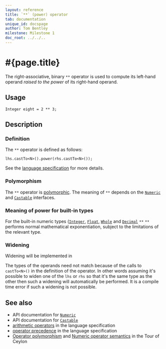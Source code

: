 ```yaml
---
layout: reference
title: `**` (power) operator
tab: documentation
unique_id: docspage
author: Tom Bentley
milestone: Milestone 1
doc_root: ../../..
---
```


# #{page.title}

The right-associative, binary `**` operator is used to compute its left-hand 
operand *raised to the power* of its right-hand operand.

## Usage 

    Integer eight = 2 ** 3;

## Description

### Definition

The `**` operator is defined as follows:

    lhs.castTo<N>().power(rhs.castTo<N>());

See the [language specification](#{page.doc_root}/#{site.urls.spec_relative}#arithmetic) for more details.

### Polymorphism

The `**` operator is [polymorphic](#{page.doc_root}/reference/operator/operator-polymorphism). 
The meaning of `**` depends on the 
[`Numeric`](#{page.doc_root}/api/ceylon/language/interface_Numeric.html) and
[`Castable`](#{page.doc_root}/api/ceylon/language/interface_Castable.html) interfaces.

### Meaning of power for built-in types

For the built-in numeric types ([`Integer`](#{page.doc_root}/api/ceylon/language/class_Integer.html), 
[`Float`](#{page.doc_root}/api/ceylon/language/class_Float.html),
[`Whole`](#{page.doc_root}/api/ceylon/language/class_Whole.html) and
[`Decimal`](#{page.doc_root}/api/ceylon/language/class_Decimal.html) `**` 
`**` performs normal mathematical exponentiation, subject to the limitations
of the relevant type.

### Widening

Widening will be implemented in <!-- m2 -->

The types of the operands need not match because of the calls to `castTo<N>()` 
in the definition of the operator. In other words assuming it's possible to 
widen one of the `lhs` or `rhs` so that it's the same type as the other then 
such a widening will automatically be performed. It is a compile time error if 
such a widening is not possible.

## See also

* API documentation for [`Numeric`](#{page.doc_root}/api/ceylon/language/interface_Numeric.html)
* API documentation for [`Castable`](#{page.doc_root}/api/ceylon/language/interface_Castable.html)
* [arithmetic operators](#{page.doc_root}/#{site.urls.spec_relative}#arithmetic) in the 
  language specification
* [operator precedence](#{page.doc_root}/#{site.urls.spec_relative}#operatorprecedence) in the 
  language specification
* [Operator polymorphism](#{page.doc_root}/tour/language-module/#operator_polymorphism) 
  and 
  [Numeric operator semantics](#{page.doc_root}/tour/language-module/#numeric_operator_semantics) 
  in the Tour of Ceylon
